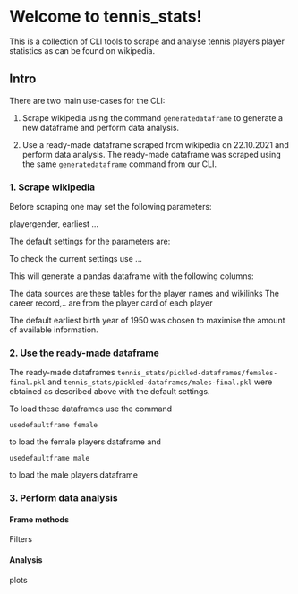 # Welcome to tennis_stats!

This is a collection of CLI tools to scrape and analyse tennis players 
player statistics as can be found on wikipedia.

## Intro

There are two main use-cases for the CLI:

1. Scrape wikipedia using the command `generatedataframe` to generate a new dataframe and perform
data analysis.

2. Use a ready-made dataframe scraped from wikipedia on 22.10.2021
and perform data analysis.  The ready-made dataframe was scraped
   using the same `generatedataframe` command from our CLI.
   

### 1. Scrape wikipedia
Before scraping one may set the following parameters:

playergender, earliest ...

The default settings for the parameters are:

To check the current settings use ...

This will generate a pandas dataframe with the following columns:

The data sources are these tables for the player names and wikilinks
The career record,.. are from the player card of each player

The default earliest birth year of 1950 was chosen to maximise 
the amount of available information.

### 2. Use the ready-made dataframe
The ready-made dataframes `tennis_stats/pickled-dataframes/females-final.pkl`
and `tennis_stats/pickled-dataframes/males-final.pkl` were obtained 
as described above with the default settings.

To load these dataframes use the command

```
usedefaultframe female
```
to load the female players dataframe and 

```
usedefaultframe male
```
to load the male players dataframe

### 3. Perform data analysis

#### Frame methods
Filters
#### Analysis
plots